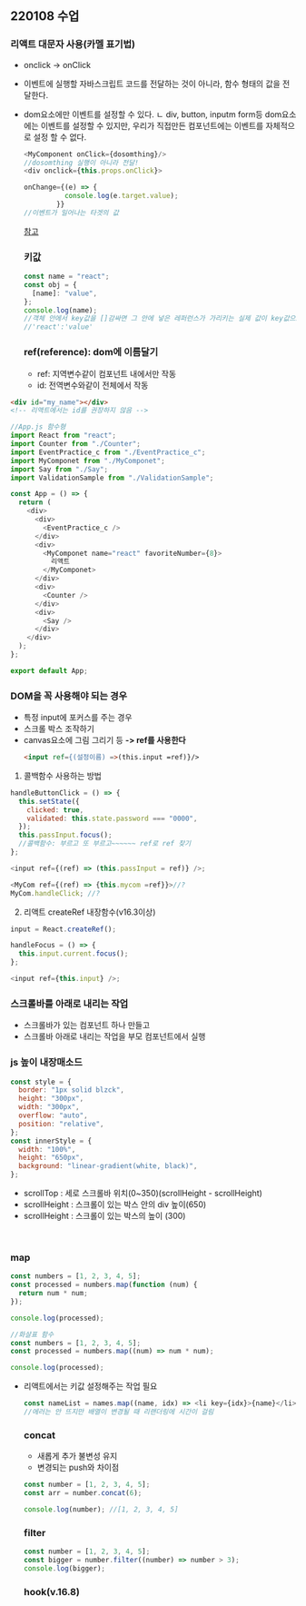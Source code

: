 ## 220108 수업

### 리액트 대문자 사용(카멜 표기법)

- onclick -> onClick
- 이벤트에 실행할 자바스크립트 코드를 전달하는 것이 아니라, 함수 형태의 값을 전달한다.
- dom요소에만 이벤트를 설정할 수 있다.
  ㄴ div, button, inputm form등 dom요소에는 이벤트를 설정할 수 있지만, 우리가 직접만든 컴포넌트에는 이벤트를 자체적으로 설정 할 수 없다.

  ```js
  <MyComponent onClick={dosomthing}/>
  //dosomthing 실행이 아니라 전달!
  <div onclick={this.props.onClick}>
  ```

  ```js
  onChange={(e) => {
            console.log(e.target.value);
          }}
  //이벤트가 일어나는 타겟의 값
  ```

  [참고](https://reactjs.org/docs/events.html)

  ### 키값

  ```js
  const name = "react";
  const obj = {
    [name]: "value",
  };
  console.log(name);
  //객체 안에서 key값을 []감싸면 그 안에 넣은 레퍼런스가 가리키는 실제 값이 key값으로 사용된다.
  //'react':'value'
  ```

  ### ref(reference): dom에 이름달기

  - ref: 지역변수같이 컴포넌트 내에서만 작동
  - id: 전역변수와같이 전체에서 작동

```html
<div id="my_name"></div>
<!-- 리액트에서는 id를 권장하지 않음 -->
```

```js
//App.js 함수형
import React from "react";
import Counter from "./Counter";
import EventPractice_c from "./EventPractice_c";
import MyComponet from "./MyComponet";
import Say from "./Say";
import ValidationSample from "./ValidationSample";

const App = () => {
  return (
    <div>
      <div>
        <EventPractice_c />
      </div>
      <div>
        <MyComponet name="react" favoriteNumber={8}>
          리액트
        </MyComponet>
      </div>
      <div>
        <Counter />
      </div>
      <div>
        <Say />
      </div>
    </div>
  );
};

export default App;
```

### DOM을 꼭 사용해야 되는 경우

- 특정 input에 포커스를 주는 경우
- 스크롤 박스 조작하기
- canvas요소에 그림 그리기 등
  <b>-> ref를 사용한다</b>
  ```html
  <input ref={(설정이름) =>(this.input =ref)}/>
  ```

1. 콜백함수 사용하는 방법

```js
handleButtonClick = () => {
  this.setState({
    clicked: true,
    validated: this.state.password === "0000",
  });
  this.passInput.focus();
  //콜백함수: 부르고 또 부르고~~~~~~ ref로 ref 찾기
};

<input ref={(ref) => (this.passInput = ref)} />;

<MyCom ref={(ref) => {this.mycom =ref}}>//?
MyCom.handleClick; //?

```

2. 리액트 createRef 내장함수(v16.3이상)

```js
input = React.createRef();

handleFocus = () => {
  this.input.current.focus();
};

<input ref={this.input} />;
```

### 스크롤바를 아래로 내리는 작업

- 스크롤바가 있는 컴포넌트 하나 만들고
- 스크롤바 아래로 내리는 작업을 부모 컴포넌트에서 실행

### js 높이 내장매소드

```js
const style = {
  border: "1px solid blzck",
  height: "300px",
  width: "300px",
  overflow: "auto",
  position: "relative",
};
const innerStyle = {
  width: "100%",
  height: "650px",
  background: "linear-gradient(white, black)",
};
```

- scrollTop : 세로 스크롤바 위치(0~350)(scrollHeight - scrollHeight)
- scrollHeight : 스크롤이 있는 박스 안의 div 높이(650)
- scrollHeight : 스크롤이 있는 박스의 높이 (300)

<br>

### map

```js
const numbers = [1, 2, 3, 4, 5];
const processed = numbers.map(function (num) {
  return num * num;
});

console.log(processed);

//화살표 함수
const numbers = [1, 2, 3, 4, 5];
const processed = numbers.map((num) => num * num);

console.log(processed);
```

- 리액트에서는 키값 설정해주는 작업 필요

  ```js
  const nameList = names.map((name, idx) => <li key={idx}>{name}</li>);
  //에러는 안 뜨지만 배열이 변경될 때 리랜더링에 시간이 걸림
  ```

  ### concat

  - 새롭게 추가 불변성 유지
  - 변경되는 push와 차이점

  ```js
  const number = [1, 2, 3, 4, 5];
  const arr = number.concat(6);

  console.log(number); //[1, 2, 3, 4, 5]
  ```

  ### filter

  ```js
  const number = [1, 2, 3, 4, 5];
  const bigger = number.filter((number) => number > 3);
  console.log(bigger);
  ```

  ### hook(v.16.8)